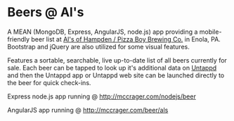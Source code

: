 Beers @ Al's
=========

A MEAN (MongoDB, Express, AngularJS, node.js) app providing a mobile-friendly beer list at [Al's of Hampden / Pizza Boy Brewing Co.](http://www.alsofhampden.com)  in Enola, PA.
Bootstrap and jQuery are also utilized for some visual features.

Features a sortable, searchable, live up-to-date list of all beers currently for sale. 
Each beer can be tapped to look up it's additional data on [Untappd](http://www.untappd.com) and then the Untappd app or Untappd web site can be launched directly to the beer for quick check-ins.

Express node.js app running @ http://mccrager.com/nodejs/beer

AngularJS app running @ http://mccrager.com/beer/als
